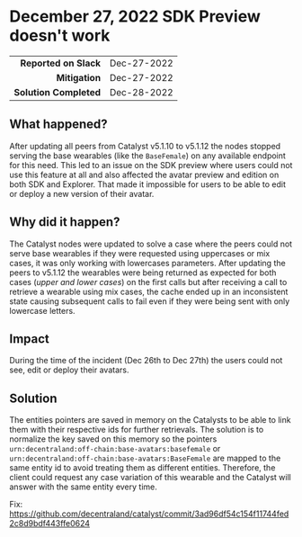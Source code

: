 # December 27, 2022 SDK Preview doesn't work

|                          |               |
| -----------------------: | :------------ |
| **Reported on Slack**          | Dec-27-2022   |
|           **Mitigation** | Dec-27-2022   |
|   **Solution Completed** | Dec-28-2022   |

## What happened?

After updating all peers from Catalyst v5.1.10 to v5.1.12 the nodes stopped serving the base wearables (like the `BaseFemale`) on any available endpoint for this need. This led to an issue on the SDK preview where users could not use this feature at all and also affected the avatar preview and edition on both SDK and Explorer. That made it impossible for users to be able to edit or deploy a new version of their avatar.

## Why did it happen?

The Catalyst nodes were updated to solve a case where the peers could not serve base wearables if they were requested using uppercases or mix cases, it was only working with lowercases parameters. After updating the peers to v5.1.12 the wearables were being returned as expected for both cases (_upper and lower cases_) on the first calls but after receiving a call to retrieve a wearable using mix cases, the cache ended up in an inconsistent state causing subsequent calls to fail even if they were being sent with only lowercase letters.

## Impact

During the time of the incident (Dec 26th to Dec 27th) the users could not see, edit or deploy their avatars.

## Solution 

The entities pointers are saved in memory on the Catalysts to be able to link them with their respective ids for further retrievals. The solution is to normalize the key saved on this memory so the pointers `urn:decentraland:off-chain:base-avatars:basefemale` or `urn:decentraland:off-chain:base-avatars:BaseFemale` are mapped to the same entity id to avoid treating them as different entities. Therefore, the client could request any case variation of this wearable and the Catalyst will answer with the same entity every time.

Fix: https://github.com/decentraland/catalyst/commit/3ad96df54c154f11744fed2c8d9bdf443ffe0624